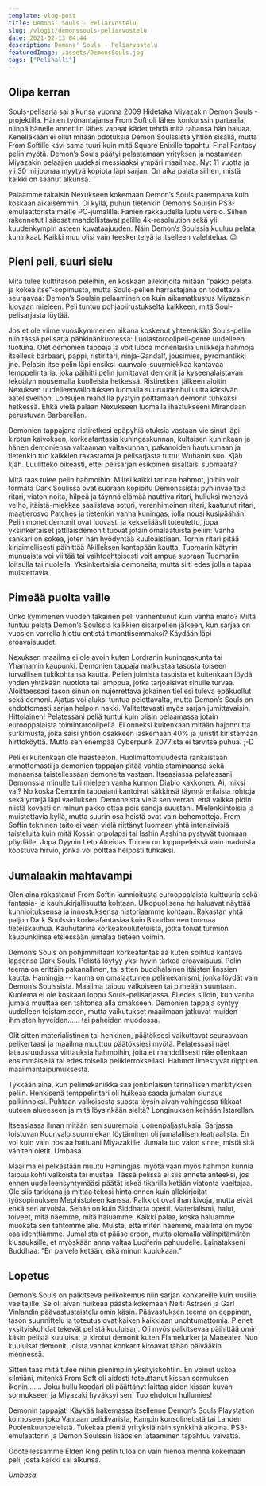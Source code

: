 ```yaml
---
template: vlog-post
title: Demons' Souls - Peliarvostelu
slug: /vlogit/demonssouls-peliarvostelu
date: 2021-02-13 04:44
description: Demons' Souls - Peliarvostelu    
featuredImage: /assets/DemonsSouls.jpg
tags: ["Pelihalli"]
---
```

## Olipa kerran

Souls-pelisarja sai alkunsa vuonna 2009 Hidetaka Miyazakin Demon Souls -projektilla. Hänen työnantajansa From Soft oli lähes konkurssin partaalla, niinpä hänelle annettiin lähes vapaat kädet tehdä mitä tahansa hän haluaa. Kenelläkään ei ollut mitään odotuksia Demon Soulssista yhtiön sisällä, mutta From Softille kävi sama tuuri kuin mitä Square Enixille tapahtui Final Fantasy pelin myötä.  Demon’s Souls päätyi pelastamaan yrityksen ja nostamaan Miyazakin pelaajien uudeksi messiaaksi ympäri maailmaa. Nyt 11 vuotta ja yli 30 miljoonaa myytyä kopiota läpi sarjan. On aika palata siihen, mistä kaikki on saanut alkunsa.

Palaamme takaisin Nexukseen kokemaan Demon’s Souls parempana kuin koskaan aikaisemmin. Oi kyllä, puhun tietenkin Demon’s Soulsin PS3-emulaattorista meille PC-jumalille. Fanien rakkaudella luotu versio. Siihen rakennetut lisäosat mahdollistavat pelille 4k-resoluution sekä yli kuudenkympin asteen kuvataajuuden. Näin Demon’s Soulssia kuuluu pelata, kuninkaat. Kaikki muu olisi vain teeskentelyä ja itselleen valehtelua. 😉

## Pieni peli, suuri sielu

Mitä tulee kulttitason peleihin, en koskaan allekirjoita mitään ”pakko pelata ja kokea itse”-sopimusta, mutta Souls-pelien harrastajana on todettava seuraavaa: Demon’s Soulsin pelaaminen on kuin aikamatkustus Miyazakin luovaan mieleen. Peli tuntuu pohjapiirustukselta kaikkeen, mitä Soul-pelisarjasta löytää.

Jos et ole viime vuosikymmenen aikana koskenut yhteenkään Souls-peliin niin tässä pelisarja pähkinänkuoressa: Luolastoroolipeli-genre uudelleen tuotuna. Olet demonien tappaja ja voit luoda monenlaisia uniikkeja hahmoja itsellesi: barbaari, pappi, ristiritari, ninja-Gandalf, jousimies, pyromantikki jne. Pelasin itse pelin läpi ensiksi kuunvalo-suurmiekkaa kantavaa temppeliritaria, joka päihitti pelin jumittavat demonit ja kyseenalaistavan tekoälyn nousemalla kuolleista hetkessä. Ristiretkeni jälkeen aloitin Nexuksen uudelleenvalloituksen luomalla suuruudenhulluutta kärsivän aatelisvelhon. Loitsujen mahdilla pystyin polttamaan demonit tuhkaksi hetkessä. Ehkä vielä palaan Nexukseen luomalla ihastukseeni Mirandaan perustuvan Barbarellan.

Demonien tappajana ristiretkesi epäpyhiä otuksia vastaan vie sinut läpi kirotun kaivoksen, korkeafantasia kuningaskunnan, kultaisen kuninkaan ja hänen demoniensa valtaaman valtakunnan, pakanoiden hautuumaan ja tietenkin tuo kaikkien rakastama ja pelisarjasta tuttu: Wuhanin suo. Kjäh kjäh. Luulitteko oikeasti, ettei pelisarjan esikoinen sisältäisi suomaata?

Mitä taas tulee pelin hahmoihin. Miltei kaikki tarinan hahmot, joihin voit törmätä Dark Soulissa ovat suoraan kopioitu Demonssista: pyhiinvaeltaja ritari, viaton noita, hilpeä ja täynnä elämää nauttiva ritari, hulluksi menevä velho, itäistä-miekkaa saalistava soturi, verenhimoinen ritari, kaatunut ritari, maatierosvo Patches ja tietenkin vanha kuningas, jolla nousi kusipäähän!
Pelin monet demonit ovat luovasti ja kekseliäästi toteutettu, jopa yksinkertaiset jättiläisdemonit tuovat jotain omalaatuista peliin: Vanha sankari on sokea, joten hän hyödyntää kuuloaistiaan. Tornin ritari pitää kirjaimellisesti päihittää Akilleksen kantapään kautta, Tuomarin kätyrin munuaista voi viiltää tai vaihtoehtoisesti voit ampua suoraan Tuomariin loitsulla tai nuolella. Yksinkertaisia demoneita, mutta silti edes jollain tapaa muistettavia.
 
## Pimeää puolta vaille
 
Onko kymmenen vuoden takainen peli vanhentunut kuin vanha maito? Miltä tuntuu pelata Demon’s Soulssia kaikkien sisarpelien jälkeen, kun sarjaa on vuosien varrella hiottu entistä timanttisemmaksi? Käydään läpi eroavaisuudet.

Nexuksen maailma ei ole avoin kuten Lordranin kuningaskunta tai Yharnamin kaupunki. Demonien tappaja matkustaa tasosta toiseen turvallisen tukikohtansa kautta. Pelien julmista tasoista et kuitenkaan löydä yhden yhtäkään nuotiota tai lamppua, jotka tarjoaisivat sinulle turvaa. Aloittaessasi tason sinun on nujerrettava jokainen tiellesi tuleva epäkuollut sekä demoni.
Ajatus voi aluksi tuntua pelottavalta, mutta Demon’s Souls on ehdottomasti sarjan helpoin nakki. Valitettavasti myös sarjan jumittavaisin. Hittolainen! Pelatessani peliä tuntui kuin olisin pelaamassa jotain eurooppalaista toimintaroolipeliä. Ei onneksi kuitenkaan mitään hajonnutta surkimusta, joka saisi yhtiön osakkeen laskemaan 40% ja juristit kiristämään hirttoköyttä. Mutta sen enempää Cyberpunk 2077:sta ei tarvitse puhua. ;-D

Peli ei kuitenkaan ole haasteeton. Huolimattomuudesta rankaistaan armottomasti ja demonien tappajan pitää vahtia staminaansa sekä manaansa taistellessaan demoneita vastaan.  Itseasiassa pelatessani Demonssia minulle tuli mieleen vanha kunnon Diablo kakkonen. Ai, miksi vai? No koska Demonin tappajani kantoivat säkkinsä täynnä erilaisia rohtoja sekä yrttejä läpi vaelluksen.
Demoneista vielä sen verran, että vaikka pidin niistä kovasti on minun pakko ottaa pois sanoja suustani. Mielenkiintoisia ja muistettavia kyllä, mutta suurin osa heistä ovat vain behemotteja. From Softin tekninen taito ei vaan vielä riittänyt luomaan yhtä intensiivisiä taisteluita kuin mitä Kossin orpolapsi tai Isshin Asshina pystyvät tuomaan pöydälle. Jopa Dyynin Leto Atreidas Toinen on loppupeleissä vain madoista koostuva hirviö, jonka voi polttaa helposti tuhkaksi.

## Jumalaakin mahtavampi
 
Olen aina rakastanut From Softin kunnioitusta eurooppalaista kulttuuria sekä fantasia- ja kauhukirjallisuutta kohtaan. Ulkopuolisena he haluavat näyttää kunnioituksensa ja innostuksensa historiaamme kohtaan. Rakastan yhtä paljon Dark Soulssin korkeafantasiaa kuin Bloodbornen tuomaa tieteiskauhua. Kauhutarina korkeakoulutetuista, jotka toivat turmion kaupunkiinsa etsiessään jumalaa tieteen voimin.

Demon’s Souls on pohjimmiltaan korkeafantasiaa kuten soihtua kantava lapsensa Dark Souls. Pelistä löytyy yksi hyvin tärkeä eroavaisuus. Pelin teema on erittäin pakanallinen, tai sitten buddhalainen itäisten linssien kautta. Hamingja -- karma on omalaatuinen pelimekanismi, jonka löydät vain Demon’s Soulssista. Maailma taipuu valkoiseen tai pimeään suuntaan. Kuolema ei ole koskaan loppu Souls-pelisarjassa. Ei edes silloin, kun vanha jumala muuttaa sen tahtonsa alla omakseen. Demonien tappaja syntyy uudelleen toistamiseen, mutta vaikutukset maailmaan jatkuvat muiden ihmisten hyveiden…… tai paheiden muodossa.

Olit sitten materialistinen tai henkinen, päätöksesi vaikuttavat seuraavaan pelikertaasi ja maailma muuttuu päätöksiesi myötä.  Pelatessasi näet latausruudussa viittauksia hahmoihin, joita et mahdollisesti näe ollenkaan ensimmäisellä tai edes toisella pelikierroksellasi. Hahmot ilmestyvät riippuen maailmantaipumuksesta.

Tykkään aina, kun pelimekaniikka saa jonkinlaisen tarinallisen merkityksen peliin. Henkisenä temppeliritari oli huikeaa saada jumalan siunaus palkinnoksi. Puhtaan valkoisesta suosta löysin aivan vahingossa tikkaat uuteen alueeseen ja mitä löysinkään sieltä?  Longinuksen keihään Istarellan.

Itseasiassa ilman mitään sen suurempia juonenpaljastuksia. Sarjassa toistuvan Kuunvalo suurmiekan löytäminen oli jumalallisen teatraalista. En voi kuin vain nostaa hattuani Miyazakille. Jumala tuo valon sinne, mistä sitä vähiten oletit. Umbasa.

Maailma ei pelkästään muutu Hamingjasi myötä vaan myös hahmon kunnia taipuu kohti valkoista tai mustaa. Tässä pelissä ei siis anneta anteeksi, jos ennen uudelleensyntymääsi päätät iskeä tikarilla ketään viatonta vaeltajaa. Ole siis tarkkana ja mittaa tekosi hinta ennen kuin allekirjoitat työsopimuksen Mephistoleen kanssa. Palkkiot ovat ihan kivoja, mutta eivät ehkä sen arvoisia. Sehän on kuin Siddharta opetti. Materialismi, halut, toiveet, mitä näemme, mitä haluamme. Kaikki palaa, koska haluamme muokata sen tahtomme alle. Muista, että miten näemme, maailma on myös osa identtiämme. Jumalista et pääse eroon, mutta olemalla välinpitämätön kiusauksille, et myöskään anna valtaa Luciferin pahuudelle. Lainatakseni Buddhaa: ”En palvele ketään, eikä minun kuulukaan.”

## Lopetus
 
Demon’s Souls on palkitseva pelikokemus niin sarjan konkareille kuin uusille vaeltajille.  Se oli aivan huikeaa päästä kokemaan Neiti Astraen ja Garl Vinlandin päävastustaistelu omin käsin. Päävastuksen teema on eeppinen, tason suunnittelu ja toteutus ovat kaiken kaikkiaan unohtumattomia. Pienet yksityiskohdat tekevät pelistä kuuluisan. Oli myös palkitsevaa päihittää omin käsin pelistä kuuluisat ja kirotut demonit kuten Flamelurker ja Maneater. Nuo kuuluisat demonit, joista vanhat konkarit kiroavat tähän päivääkin mennessä.

Sitten taas mitä tulee niihin pienimpiin yksityiskohtiin. En voinut uskoa silmiäni, mitenkä From Soft oli aidosti toteuttanut kissan sormuksen ikonin……. Joku hullu koodari oli päättänyt laittaa aidon kissan kuvan sormukseen ja Miyazaki hyväksyi sen.  Tuo ehdoton hullumies!

Demonin tappajat! Käykää hakemassa itsellenne Demon’s Souls Playstation kolmoseen joko Vantaan pelidivarista, Kampin konsolinetistä tai Lahden Puolenkuunpeleistä. Tukekaa pieniä yrityksiä näin synkkinä aikoina. PS3-emulaattorin ja Demon Soulssin lisäosien lataaminen tapahtuu vaivatta. 

Odotellessamme Elden Ring pelin tuloa on vain hienoa mennä kokemaan peli, josta kaikki sai alkunsa.

*Umbasa.*